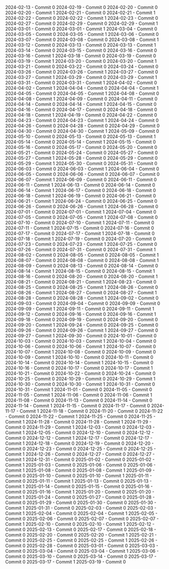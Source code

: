 2024-02-13 - Commit 0
2024-02-19 - Commit 0
2024-02-20 - Commit 0
2024-02-20 - Commit 1
2024-02-21 - Commit 0
2024-02-21 - Commit 1
2024-02-22 - Commit 0
2024-02-22 - Commit 1
2024-02-23 - Commit 0
2024-02-27 - Commit 0
2024-02-29 - Commit 0
2024-02-29 - Commit 1
2024-03-01 - Commit 0
2024-03-01 - Commit 1
2024-03-04 - Commit 0
2024-03-05 - Commit 0
2024-03-05 - Commit 1
2024-03-06 - Commit 0
2024-03-07 - Commit 0
2024-03-08 - Commit 0
2024-03-08 - Commit 1
2024-03-12 - Commit 0
2024-03-13 - Commit 0
2024-03-13 - Commit 1
2024-03-14 - Commit 0
2024-03-15 - Commit 0
2024-03-16 - Commit 0
2024-03-16 - Commit 1
2024-03-18 - Commit 0
2024-03-19 - Commit 0
2024-03-19 - Commit 1
2024-03-20 - Commit 0
2024-03-20 - Commit 1
2024-03-21 - Commit 0
2024-03-22 - Commit 0
2024-03-24 - Commit 0
2024-03-26 - Commit 0
2024-03-26 - Commit 1
2024-03-27 - Commit 0
2024-03-27 - Commit 1
2024-03-29 - Commit 0
2024-03-29 - Commit 1
2024-03-31 - Commit 0
2024-03-31 - Commit 1
2024-04-02 - Commit 0
2024-04-02 - Commit 1
2024-04-04 - Commit 0
2024-04-04 - Commit 1
2024-04-05 - Commit 0
2024-04-05 - Commit 1
2024-04-08 - Commit 0
2024-04-08 - Commit 1
2024-04-09 - Commit 0
2024-04-11 - Commit 0
2024-04-14 - Commit 0
2024-04-14 - Commit 1
2024-04-15 - Commit 0
2024-04-16 - Commit 0
2024-04-17 - Commit 0
2024-04-18 - Commit 0
2024-04-18 - Commit 1
2024-04-19 - Commit 0
2024-04-22 - Commit 0
2024-04-23 - Commit 0
2024-04-23 - Commit 1
2024-04-24 - Commit 0
2024-04-26 - Commit 0
2024-04-28 - Commit 0
2024-04-29 - Commit 0
2024-04-30 - Commit 0
2024-04-30 - Commit 1
2024-05-09 - Commit 0
2024-05-10 - Commit 0
2024-05-13 - Commit 0
2024-05-13 - Commit 1
2024-05-14 - Commit 0
2024-05-14 - Commit 1
2024-05-15 - Commit 0
2024-05-16 - Commit 0
2024-05-17 - Commit 0
2024-05-20 - Commit 0
2024-05-21 - Commit 0
2024-05-24 - Commit 0
2024-05-27 - Commit 0
2024-05-27 - Commit 1
2024-05-28 - Commit 0
2024-05-29 - Commit 0
2024-05-29 - Commit 1
2024-05-30 - Commit 0
2024-05-31 - Commit 0
2024-06-03 - Commit 0
2024-06-03 - Commit 1
2024-06-04 - Commit 0
2024-06-05 - Commit 0
2024-06-06 - Commit 0
2024-06-07 - Commit 0
2024-06-07 - Commit 1
2024-06-09 - Commit 0
2024-06-11 - Commit 0
2024-06-11 - Commit 1
2024-06-13 - Commit 0
2024-06-14 - Commit 0
2024-06-14 - Commit 1
2024-06-17 - Commit 0
2024-06-18 - Commit 0
2024-06-18 - Commit 1
2024-06-19 - Commit 0
2024-06-21 - Commit 0
2024-06-21 - Commit 1
2024-06-24 - Commit 0
2024-06-25 - Commit 0
2024-06-26 - Commit 0
2024-06-26 - Commit 1
2024-06-28 - Commit 0
2024-07-01 - Commit 0
2024-07-01 - Commit 1
2024-07-04 - Commit 0
2024-07-05 - Commit 0
2024-07-05 - Commit 1
2024-07-08 - Commit 0
2024-07-10 - Commit 0
2024-07-10 - Commit 1
2024-07-11 - Commit 0
2024-07-11 - Commit 1
2024-07-15 - Commit 0
2024-07-16 - Commit 0
2024-07-17 - Commit 0
2024-07-17 - Commit 1
2024-07-18 - Commit 0
2024-07-18 - Commit 1
2024-07-19 - Commit 0
2024-07-20 - Commit 0
2024-07-23 - Commit 0
2024-07-23 - Commit 1
2024-07-25 - Commit 0
2024-07-26 - Commit 0
2024-07-31 - Commit 0
2024-07-31 - Commit 1
2024-08-02 - Commit 0
2024-08-05 - Commit 0
2024-08-05 - Commit 1
2024-08-07 - Commit 0
2024-08-08 - Commit 0
2024-08-08 - Commit 1
2024-08-09 - Commit 0
2024-08-13 - Commit 0
2024-08-14 - Commit 0
2024-08-14 - Commit 1
2024-08-15 - Commit 0
2024-08-15 - Commit 1
2024-08-16 - Commit 0
2024-08-20 - Commit 0
2024-08-20 - Commit 1
2024-08-21 - Commit 0
2024-08-21 - Commit 1
2024-08-23 - Commit 0
2024-08-25 - Commit 0
2024-08-25 - Commit 1
2024-08-26 - Commit 0
2024-08-26 - Commit 1
2024-08-27 - Commit 0
2024-08-27 - Commit 1
2024-08-28 - Commit 0
2024-08-28 - Commit 1
2024-09-02 - Commit 0
2024-09-03 - Commit 0
2024-09-04 - Commit 0
2024-09-09 - Commit 0
2024-09-09 - Commit 1
2024-09-11 - Commit 0
2024-09-11 - Commit 1
2024-09-12 - Commit 0
2024-09-16 - Commit 0
2024-09-16 - Commit 1
2024-09-18 - Commit 0
2024-09-19 - Commit 0
2024-09-20 - Commit 0
2024-09-20 - Commit 1
2024-09-24 - Commit 0
2024-09-25 - Commit 0
2024-09-26 - Commit 0
2024-09-26 - Commit 1
2024-09-27 - Commit 0
2024-09-27 - Commit 1
2024-09-30 - Commit 0
2024-10-01 - Commit 0
2024-10-03 - Commit 0
2024-10-03 - Commit 1
2024-10-04 - Commit 0
2024-10-06 - Commit 0
2024-10-06 - Commit 1
2024-10-07 - Commit 0
2024-10-07 - Commit 1
2024-10-08 - Commit 0
2024-10-09 - Commit 0
2024-10-09 - Commit 1
2024-10-10 - Commit 0
2024-10-11 - Commit 0
2024-10-14 - Commit 0
2024-10-14 - Commit 1
2024-10-15 - Commit 0
2024-10-16 - Commit 0
2024-10-17 - Commit 0
2024-10-17 - Commit 1
2024-10-21 - Commit 0
2024-10-22 - Commit 0
2024-10-24 - Commit 0
2024-10-25 - Commit 0
2024-10-29 - Commit 0
2024-10-29 - Commit 1
2024-10-30 - Commit 0
2024-10-30 - Commit 1
2024-10-31 - Commit 0
2024-10-31 - Commit 1
2024-11-01 - Commit 0
2024-11-05 - Commit 0
2024-11-05 - Commit 1
2024-11-06 - Commit 0
2024-11-06 - Commit 1
2024-11-08 - Commit 0
2024-11-13 - Commit 0
2024-11-14 - Commit 0
2024-11-14 - Commit 1
2024-11-15 - Commit 0
2024-11-17 - Commit 0
2024-11-17 - Commit 1
2024-11-18 - Commit 0
2024-11-20 - Commit 0
2024-11-22 - Commit 0
2024-11-22 - Commit 1
2024-11-25 - Commit 0
2024-11-25 - Commit 1
2024-11-28 - Commit 0
2024-11-28 - Commit 1
2024-11-29 - Commit 0
2024-11-29 - Commit 1
2024-12-03 - Commit 0
2024-12-03 - Commit 1
2024-12-05 - Commit 0
2024-12-10 - Commit 0
2024-12-12 - Commit 0
2024-12-12 - Commit 1
2024-12-17 - Commit 0
2024-12-17 - Commit 1
2024-12-18 - Commit 0
2024-12-19 - Commit 0
2024-12-20 - Commit 0
2024-12-23 - Commit 0
2024-12-25 - Commit 0
2024-12-25 - Commit 1
2024-12-26 - Commit 0
2024-12-27 - Commit 0
2024-12-27 - Commit 1
2024-12-31 - Commit 0
2025-01-02 - Commit 0
2025-01-02 - Commit 1
2025-01-03 - Commit 0
2025-01-06 - Commit 0
2025-01-06 - Commit 1
2025-01-08 - Commit 0
2025-01-08 - Commit 1
2025-01-09 - Commit 0
2025-01-10 - Commit 0
2025-01-10 - Commit 1
2025-01-11 - Commit 0
2025-01-11 - Commit 1
2025-01-13 - Commit 0
2025-01-13 - Commit 1
2025-01-14 - Commit 0
2025-01-15 - Commit 0
2025-01-16 - Commit 0
2025-01-16 - Commit 1
2025-01-20 - Commit 0
2025-01-20 - Commit 1
2025-01-24 - Commit 0
2025-01-27 - Commit 0
2025-01-28 - Commit 0
2025-01-29 - Commit 0
2025-01-30 - Commit 0
2025-01-30 - Commit 1
2025-01-31 - Commit 0
2025-02-03 - Commit 0
2025-02-03 - Commit 1
2025-02-04 - Commit 0
2025-02-04 - Commit 1
2025-02-05 - Commit 0
2025-02-06 - Commit 0
2025-02-07 - Commit 0
2025-02-07 - Commit 1
2025-02-10 - Commit 0
2025-02-10 - Commit 1
2025-02-12 - Commit 0
2025-02-13 - Commit 0
2025-02-17 - Commit 0
2025-02-18 - Commit 0
2025-02-20 - Commit 0
2025-02-20 - Commit 1
2025-02-21 - Commit 0
2025-02-25 - Commit 0
2025-02-25 - Commit 1
2025-02-26 - Commit 0
2025-02-28 - Commit 0
2025-03-01 - Commit 0
2025-03-03 - Commit 0
2025-03-04 - Commit 0
2025-03-04 - Commit 1
2025-03-06 - Commit 0
2025-03-10 - Commit 0
2025-03-14 - Commit 0
2025-03-17 - Commit 0
2025-03-17 - Commit 1
2025-03-19 - Commit 0

